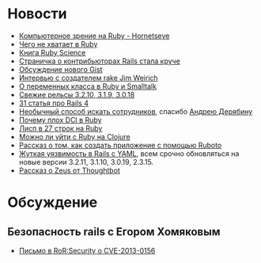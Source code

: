 # Новости
* [Компьютерное зрение на Ruby - Hornetseye](http://www.wedesoft.de/ruby-computer-vision-thesis.html)
* [Чего не хватает в Ruby](http://tonyarcieri.com/2012-the-year-rubyists-learned-to-stop-worrying-and-love-the-threads)
* [Книга Ruby Science](http://habrahabr.ru/post/162547/)
* [Страничка о контрибьюторах Rails стала круче](http://weblog.rubyonrails.org/2012/12/28/what-is-new-in-rails-contributors/)
* [Обсуждение нового Gist](http://www.ryandaigle.com/a/the-new-github-gists)
* [Интервью с создателем rake Jim Weirich](http://rubysource.com/an-interview-with-jim-weirich/)
* [О переменных класса в Ruby и Smalltalk](http://patshaughnessy.net/2012/12/17/ruby-smalltalk-and-class-variables)
* [Свежие рельсы 3.2.10, 3.1.9, 3.0.18](http://weblog.rubyonrails.org/2013/1/2/Rails-3-2-10--3-1-9--and-3-0-18-have-been-released/)
* [31 статья про Rails 4](http://blog.remarkablelabs.com/2012/11/rails-4-countdown-to-2013)
* [Необычный способ искать сотрудников](http://battle.platform45.com/), спасибо [Андрею Дерябину](https://twitter.com/aderyabin)
* [Почему плох DCI в Ruby](http://tonyarcieri.com/dci-in-ruby-is-completely-broken)
* [Лисп в 27 строк на Ruby](http://fogus.github.com/ulithp/)
* [Можно ли уйти с Ruby на Clojure](http://briancarper.net/blog/536/clojure-from-a-ruby-perspective)
* [Рассказ о том, как создать приложение с помощью Ruboto](http://habrahabr.ru/post/165071/)
* [Жуткая уязвимость в Rails с YAML](http://blog.codeclimate.com/blog/2013/01/10/rails-remote-code-execution-vulnerability-explained/), 
  всем срочно обновляться на новые версии 3.2.11, 3.1.10, 3.0.19, 2.3.15.
* [Рассказ о Zeus от Thoughtbot](http://robots.thoughtbot.com/post/40193452558/improving-rails-boot-time-with-zeus)

# Обсуждение

## Безопасность rails с Егором Хомяковым

* [Письмо в RoR:Security о CVE-2013-0156](https://groups.google.com/forum/?fromgroups=#!topic/rubyonrails-security/61bkgvnSGTQ)
